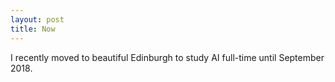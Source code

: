 ```yaml
---
layout: post
title: Now
---
```

I recently moved to beautiful Edinburgh to study AI full-time
until September 2018.
